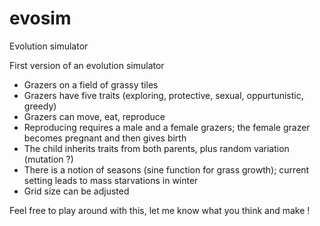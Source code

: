 # evosim
Evolution simulator

First version of an evolution simulator
- Grazers on a field of grassy tiles
- Grazers have five traits (exploring, protective, sexual, oppurtunistic, greedy)
- Grazers can move, eat, reproduce
- Reproducing requires a male and a female grazers; the female grazer becomes pregnant and then gives birth
- The child inherits traits from both parents, plus random variation (mutation ?)
- There is a notion of seasons (sine function for grass growth); current setting leads to mass starvations in winter
- Grid size can be adjusted

Feel free to play around with this, let me know what you think and make !

